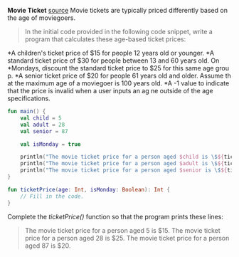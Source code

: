   **Movie Ticket** 
 [source](https://developer.android.com/codelabs/basic-android-kotlin-compose-kotlin-fundamentals-practice-problems#2)
Movie tickets are typically priced differently based on the age of moviegoers.

>In the initial code provided in the following code snippet, write a program that calculates these age-based ticket prices:

  *A children's ticket price of $15 for people 12 years old or younger.
  *A standard ticket price of $30 for people between 13 and 60 years old. On  *Mondays, discount the standard ticket price to $25 for this same age grou    p.
  *A senior ticket price of $20 for people 61 years old and older. Assume th    at the maximum age of a moviegoer is 100 years old.
  *A -1 value to indicate that the price is invalid when a user inputs an ag   ne outside of the age specifications.

```kotlin
fun main() {
    val child = 5
    val adult = 28
    val senior = 87

    val isMonday = true

    println("The movie ticket price for a person aged $child is \$${ticketPrice(child, isMonday)}.")
    println("The movie ticket price for a person aged $adult is \$${ticketPrice(adult, isMonday)}.")
    println("The movie ticket price for a person aged $senior is \$${ticketPrice(senior, isMonday)}.")
}

fun ticketPrice(age: Int, isMonday: Boolean): Int {
    // Fill in the code.
}
```
Complete the *ticketPrice()* function so that the program prints these lines:


>The movie ticket price for a person aged 5 is $15.
>The movie ticket price for a person aged 28 is $25.
>The movie ticket price for a person aged 87 is $20.
